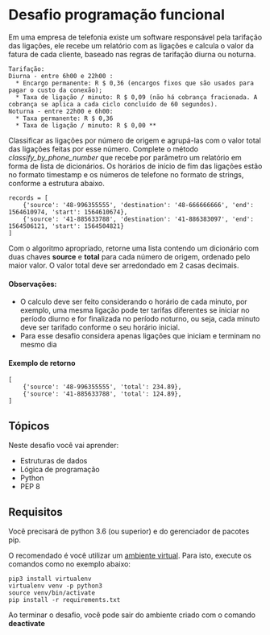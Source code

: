 # Desafio programação funcional

 Em uma empresa de telefonia existe um software responsável pela tarifação das ligações, ele recebe um relatório com as ligações e calcula o valor da fatura de cada cliente, baseado nas regras de tarifação diurna ou noturna.

```
Tarifação:
Diurna - entre 6h00 e 22h00 :
  * Encargo permanente: R $ 0,36 (encargos fixos que são usados para pagar o custo da conexão);
  * Taxa de ligação / minuto: R $ 0,09 (não há cobrança fracionada. A cobrança se aplica a cada ciclo concluído de 60 segundos).
Noturna - entre 22h00 e 6h00:
  * Taxa permanente: R $ 0,36
  * Taxa de ligação / minuto: R $ 0,00 **
```

Classificar as ligações por número de origem e agrupá-las com o valor total das ligações feitas por esse número. Complete o método _classify_by_phone_number_ que recebe por parâmetro um relatório em forma de lista de dicionários. Os horários de início de fim das ligações estão no formato timestamp e os números de telefone no formato de strings, conforme a estrutura abaixo.

```
records = [
    {'source': '48-996355555', 'destination': '48-666666666', 'end': 1564610974, 'start': 1564610674},
    {'source': '41-885633788', 'destination': '41-886383097', 'end': 1564506121, 'start': 1564504821}
]
```

Com o algoritmo apropriado, retorne uma lista contendo um dicionário com duas chaves **source** e **total** para cada número de origem, ordenado pelo maior valor. O valor total deve ser arredondado em 2 casas decimais.

#### Observações:
* O calculo deve ser feito considerando o horário de cada minuto, por exemplo, uma mesma ligação pode ter tarifas diferentes se iniciar no período diurno e for finalizada no período noturno, ou seja, cada minuto deve ser tarifado conforme o seu horário inicial.
* Para esse desafio considera apenas ligações que iniciam e terminam no mesmo dia

#### Exemplo de retorno
```
[
    {'source': '48-996355555', 'total': 234.89},
    {'source': '41-885633788', 'total': 124.89},
]
```
## Tópicos
Neste desafio você vai aprender:

* Estruturas de dados
* Lógica de programação
* Python
* PEP 8

## Requisitos

Você precisará de python 3.6 (ou superior) e do gerenciador de pacotes pip.

O recomendado é você utilizar um [ambiente virtual](https://pythonacademy.com.br/blog/python-e-virtualenv-como-programar-em-ambientes-virtuais). Para isto, execute os comandos como no exemplo abaixo:

    pip3 install virtualenv
    virtualenv venv -p python3
    source venv/bin/activate 
    pip install -r requirements.txt

Ao terminar o desafio, você pode sair do ambiente criado com o comando **deactivate**
